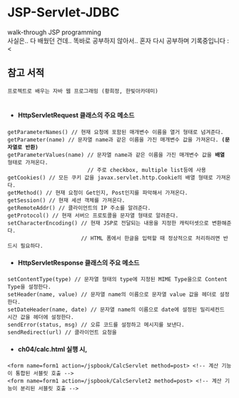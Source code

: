 # JSP-Servlet-JDBC
walk-through JSP programming<br/>
사실은.. 다 배웠던 건데.. 똑바로 공부하지 않아서.. 혼자 다시 공부하며 기록중입니다 :<
<br/>
## 참고 서적
`프로젝트로 배우는 자바 웹 프로그래밍 (황희정, 한빛아카데미)`
<br/><br/>

- #### HttpServletRequest 클래스의 주요 메소드
<pre><code>getParameterNames() // 현재 요청에 포함된 매개변수 이름을 열거 형태로 넘겨준다.
getParameter(name) // 문자열 name과 같은 이름을 가진 매개변수 값을 가져온다. <strong>(문자열로 반환)</strong>
getParameterValues(name) // 문자열 name과 같은 이름을 가진 매개변수 값을 <strong>배열</strong> 형태로 가져온다.
                         // 주로 checkbox, multiple list등에 사용
getCookies() // 모든 쿠키 값을 javax.servlet.http.Cookie의 배열 형태로 가져온다.
getMethod() // 현재 요청이 Get인지, Post인지를 파악해서 가져온다.
getSession() // 현재 세션 객체를 가져온다.
getRemoteAddr() // 클라이언트의 IP 주소를 알려준다.
getProtocol() // 현재 서버으 프로토콜을 문자열 형태로 알려준다.
setCharacterEncoding() // 현재 JSP로 전달되는 내용을 지정한 캐릭터셋으로 변환해준다.
                       // HTML 폼에서 한글을 입력할 때 정상적으로 처리하려면 반드시 필요하다.
</code></pre>
- #### HttpServletResponse 클래스의 주요 메소드
<pre><code>setContentType(type) // 문자열 형태의 type에 지정된 MIME Type을으로 Content Type을 설정한다.
setHeader(name, value) // 문자열 name의 이름으로 문자열 value 값을 헤더로 설정한다.
setDateHeader(name, date) // 문자열 name의 이름으로 date에 설정된 밀리세컨드 시간 값을 헤더에 설정한다.
sendError(status, msg) // 오류 코드를 설정하고 메시지를 보낸다.
sendRedirect(url) // 클라이언트 요청을 
</code></pre>


- #### ch04/calc.html 실행 시, 
```
<form name=form1 action=/jspbook/CalcServlet method=post> <!-- 계산 기능이 통합된 서블릿 호출 -->
<form name=form1 action=/jspbook/CalcServlet2 method=post> <!-- 계산 기능이 분리된 서블릿 호출 -->
```
